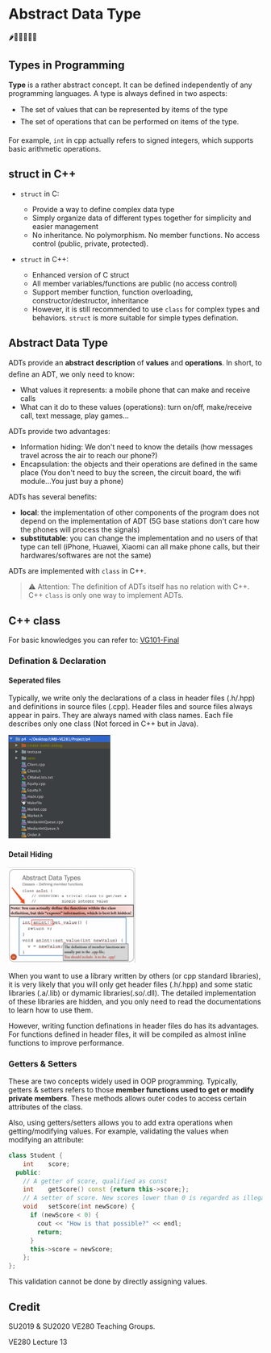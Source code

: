 # Abstract Data Type

🌶💩💉💦🤡🐘

## Types in Programming

**Type** is a rather abstract concept. It can be defined independently of any programming languages. A type is always defined in two aspects:

* The set of values that can be represented by items of the type
* The set of operations that can be performed on items of the type.

For example, `int` in cpp actually refers to signed integers, which supports basic arithmetic operations.

## struct in C++

* `struct` in C:
  * Provide a way to define complex data type
  * Simply organize data of different types together for simplicity and easier management
  * No inheritance. No polymorphism. No member functions. No access control (public, private, protected).

* `struct` in C++:
  * Enhanced version of C struct
  * All member variables/functions are public (no access control)
  * Support member function, function overloading, constructor/destructor, inheritance
  * However, it is still recommended to use `class` for complex types and behaviors. `struct` is more suitable for simple types defination. 

## Abstract Data Type

ADTs provide an **abstract** **description** of **values** and **operations**. In short, to define an ADT, we only need to know:

* What values it represents: a mobile phone that can make and receive calls
* What can it do to these values (operations): turn on/off, make/receive call, text message, play games...

ADTs provide two advantages:

* Information hiding: We don't need to know the details (how messages travel across the air to reach our phone?)
* Encapsulation: the objects and their operations are defined in the same place (You don't need to buy the screen, the circuit board, the wifi module...You just buy a phone)

ADTs has several benefits:

* **local**: the implementation of other components of the program does not depend on the implementation of ADT (5G base stations don't care how the phones will process the signals)
* **substitutable**: you can change the implementation and no users of that type can tell (iPhone, Huawei, Xiaomi can all make phone calls, but their hardwares/softwares are not the same)

ADTs are implemented with `class` in C++.

> ⚠️ Attention: The definition of ADTs itself has no relation with C++. C++ `class` is only one way to implement ADTs.

## C++ class

For basic knowledges you can refer to: [VG101-Final](https://github.com/nichujie/UMJI-VE280-FA2020/blob/master/RC/vg101-final.pdf)

### Defination & Declaration

#### Seperated files

Typically, we write only the declarations of a class in header files (.h/.hpp) and definitions in source files (.cpp). Header files and source files always appear in pairs. They are always named with class names. Each file describes only one class (Not forced in C++ but in Java).

<img src="../img/classdef.png" alt="clion-add-config" width="40%" height="40%" style="zoom:30%;" />

#### Detail Hiding

<img src="../img/info-hiding.png" alt="clion-add-config" width="50%" height="50%" style="zoom:50%;" />

When you want to use a library written by others (or cpp standard libraries), it is very likely that you will only get header files (.h/.hpp) and some static libraries (.a/.lib) or dymamic libraries(.so/.dll). The detailed implementation of these libraries are hidden, and you only need to read the documentations to learn how to use them.

However, writing function definations in header files do has its advantages. For functions defined in header files, it will be compiled as almost inline functions to improve performance.

### Getters & Setters

These are two concepts widely used in OOP programming. Typically, getters & setters refers to those **member functions used to get or modify private members**. These methods allows outer codes to access certain attributes of the class. 

Also, using getters/setters allows you to add extra operations when getting/modifying values. For example, validating the values when modifying an attribute:

```cpp
class Student {
    int    score;
  public:
  	// A getter of score, qualified as const
    int    getScore() const {return this->score;};
  	// A setter of score. New scores lower than 0 is regarded as illegal.
    void   setScore(int newScore) {
      if (newScore < 0) {
        cout << "How is that possible?" << endl;
        return;
      }
      this->score = newScore;
    };
};
```

This validation cannot be done by directly assigning values.

## Credit

SU2019 & SU2020 VE280 Teaching Groups.

VE280 Lecture 13